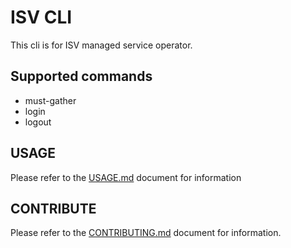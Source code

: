 # ISV CLI

This cli is for ISV managed service operator. 


## Supported commands
- must-gather
- login
- logout



## USAGE
Please refer to the [USAGE.md](docs/must-gather/USAGE.md) document for information

## CONTRIBUTE
Please refer to the [CONTRIBUTING.md](docs/must-gather/CONTRIBUTING.md) document for information.